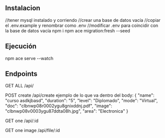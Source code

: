 ## Instalacion
//tener mysql instalado y corriendo
//crear una base de datos vacía
//copiar el .env.example y renombrar como .env 
//modificar .env para coincidir con la base de datos vacía
npm i
npm ace migration:fresh --seed


## Ejecución
npm ace serve --watch

## Endpoints

GET ALL
<domain>/api/

POST create
<domain>/api/create
ejemplo de lo que va dentro del body:
{
    "name": "curso asdkjbasd",
    "duration": "5",
    "level": "Diplomado",
    "mode": "Virtual",
    "doc": "clbnwp08r0002ygu8gnixddnj.pdf",
    "image": "clbnwp08v0003ygu87ddta08h.jpg",
    "area": "Electronica"
}


GET one
<domain>/api/:id

GET one image
<domain>/api/file/:id